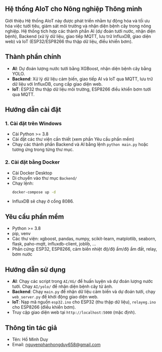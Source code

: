 ## Hệ thống AIoT cho Nông nghiệp Thông minh

Giới thiệu
Hệ thống AIoT này được phát triển nhằm tự động hóa và tối ưu hóa việc tưới tiêu, giám sát môi trường và nhận diện bệnh cây trong nông nghiệp. Hệ thống tích hợp các thành phần AI (dự đoán tưới nước, nhận diện bệnh), Backend (xử lý dữ liệu, giao tiếp MQTT, lưu trữ InfluxDB, giao diện web) và IoT (ESP32/ESP8266 thu thập dữ liệu, điều khiển bơm).

## Thành phần chính
- **AI**: Dự đoán lượng nước tưới bằng XGBoost, nhận diện bệnh cây bằng YOLO.
- **Backend**: Xử lý dữ liệu cảm biến, giao tiếp AI và IoT qua MQTT, lưu trữ dữ liệu với InfluxDB, cung cấp giao diện web.
- **IoT**: ESP32 thu thập dữ liệu môi trường, ESP8266 điều khiển bơm tưới qua MQTT.

## Hướng dẫn cài đặt
### 1. Cài đặt trên Windows
- Cài Python >= 3.8
- Cài đặt các thư viện cần thiết (xem phần Yêu cầu phần mềm)
- Chạy các thành phần Backend và AI bằng lệnh `python main.py` hoặc tương ứng trong từng thư mục.

### 2. Cài đặt bằng Docker
- Cài Docker Desktop
- Di chuyển vào thư mục `Backend/`
- Chạy lệnh:
  ```bash
  docker-compose up -d
  ```
- InfluxDB sẽ chạy ở cổng 8086.

## Yêu cầu phần mềm
- Python >= 3.8
- pip, venv
- Các thư viện: xgboost, pandas, numpy, scikit-learn, matplotlib, seaborn, flask, paho-mqtt, influxdb-client, joblib, ...
- Phần cứng: ESP32, ESP8266, cảm biến nhiệt độ/độ ẩm/độ ẩm đất, relay, bơm nước

## Hướng dẫn sử dụng
- **AI**: Chạy các script trong `AI/XG/` để huấn luyện và dự đoán lượng nước tưới. Chạy `AI/yolo/` để nhận diện bệnh cây từ ảnh.
- **Backend**: Chạy `main.py` để nhận dữ liệu cảm biến và dự đoán tưới, chạy `web_server.py` để khởi động giao diện web.
- **IoT**: Nạp mã nguồn `esp32.ino` cho ESP32 (thu thập dữ liệu), `relayeg.ino` cho ESP8266 (điều khiển bơm).
- Truy cập giao diện web tại `http://localhost:5000` (mặc định).

## Thông tin tác giả
- Tên: Hồ Minh Duy
- Email: nguyenphanhongduy658@gmail.com
